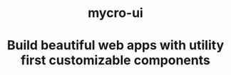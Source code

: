 <b><h1 align="center">mycro-ui</h1></b>

<h1 align="center">Build beautiful web apps with utility first customizable components</h1>